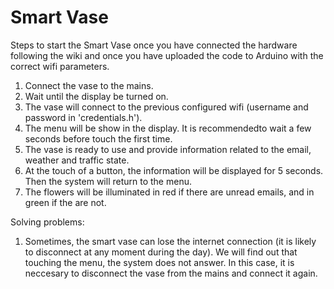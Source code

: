 Smart Vase
==========

Steps to start the Smart Vase once you have connected the hardware following the wiki and once you have uploaded the code to Arduino with the correct wifi parameters.

  1. Connect the vase to the mains.
  2. Wait until the display be turned on.
  3. The vase will connect to the previous configured wifi (username and password in 'credentials.h').
  4. The menu will be show in the display. It is recommendedto wait a few seconds before touch the first time.
  5. The vase is ready to use and provide information related to the email, weather and traffic state.
  6. At the touch of a button, the information will be displayed for 5 seconds. Then the system will return to the menu.
  7. The flowers will be illuminated in red if there are unread emails, and in green if the are not.


Solving problems:

  1. Sometimes, the smart vase can lose the internet connection (it is likely to disconnect at any moment during the day). We will find out that touching the menu, the system does not answer. In this case, it is neccesary to disconnect the vase from the mains and connect it again.


